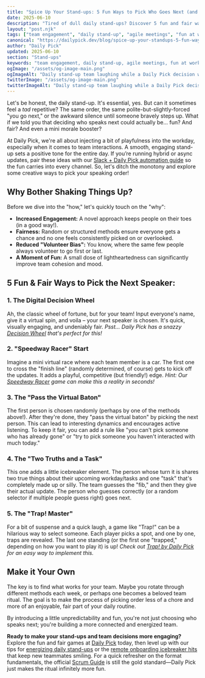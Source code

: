 ```yaml
---
title: "Spice Up Your Stand-ups: 5 Fun Ways to Pick Who Goes Next (and Boost Team Morale!)"
date: 2025-06-10
description: "Tired of dull daily stand-ups? Discover 5 fun and fair ways to choose who speaks next, improve team engagement, and make your agile meetings more enjoyable with Daily Pick!"
layout: "post.njk"
tags: ["team engagement", "daily stand-up", "agile meetings", "fun at work", "productivity", "team morale"]
canonical: "https://dailypick.dev/blog/spice-up-your-standups-5-fun-ways/"
author: "Daily Pick"
updated: 2025-06-10
section: "Stand-ups"
keywords: "team engagement, daily stand-up, agile meetings, fun at work, productivity, team morale"
ogImage: "/assets/og-image-main.png"
ogImageAlt: "Daily stand-up team laughing while a Daily Pick decision wheel selects the next speaker"
twitterImage: "/assets/og-image-main.png"
twitterImageAlt: "Daily stand-up team laughing while a Daily Pick decision wheel selects the next speaker"
---
```


Let's be honest, the daily stand-up. It's essential, yes. But can it sometimes feel a *tad* repetitive? The same order, the same polite-but-slightly-forced "you go next," or the awkward silence until someone bravely steps up. What if we told you that deciding who speaks next could actually be... fun? And fair? And even a mini morale booster?

At Daily Pick, we're all about injecting a bit of playfulness into the workday, especially when it comes to team interactions. A smooth, engaging stand-up sets a positive tone for the entire day. If you’re running hybrid or async updates, pair these ideas with our [Slack + Daily Pick automation guide](/blog/supercharge-async-standups-with-slack-and-daily-pick/) so the fun carries into every channel. So, let's ditch the monotony and explore some creative ways to pick your speaking order!

## Why Bother Shaking Things Up?

Before we dive into the "how," let's quickly touch on the "why":

*   **Increased Engagement:** A novel approach keeps people on their toes (in a good way!).
*   **Fairness:** Random or structured methods ensure everyone gets a chance and no one feels consistently picked on or overlooked.
*   **Reduced "Volunteer Bias":** You know, where the same few people always volunteer to go first or last.
*   **A Moment of Fun:** A small dose of lightheartedness can significantly improve team cohesion and mood.

## 5 Fun & Fair Ways to Pick the Next Speaker:

### 1. The Digital Decision Wheel

Ah, the classic wheel of fortune, but for your team! Input everyone's name, give it a virtual spin, and voila – your next speaker is chosen. It's quick, visually engaging, and undeniably fair.
*Psst... Daily Pick has a snazzy [Decision Wheel](/apps/wheel/) that's perfect for this!*

### 2. "Speedway Racer" Start

Imagine a mini virtual race where each team member is a car. The first one to cross the "finish line" (randomly determined, of course) gets to kick off the updates. It adds a playful, competitive (but friendly!) edge.
*Hint: Our [Speedway Racer](/apps/speedway/) game can make this a reality in seconds!*

### 3. The "Pass the Virtual Baton"

The first person is chosen randomly (perhaps by one of the methods above!). After they're done, they "pass the virtual baton" by picking the next person. This can lead to interesting dynamics and encourages active listening. To keep it fair, you can add a rule like "you can't pick someone who has already gone" or "try to pick someone you haven't interacted with much today."

### 4. The "Two Truths and a Task"

This one adds a little icebreaker element. The person whose turn it is shares two true things about their upcoming workday/tasks and one "task" that's completely made up or silly. The team guesses the "fib," and then they give their actual update. The person who guesses correctly (or a random selector if multiple people guess right) goes next.

### 5. The "Trap! Master"

For a bit of suspense and a quick laugh, a game like "Trap!" can be a hilarious way to select someone. Each player picks a spot, and one by one, traps are revealed. The last one standing (or the first one "trapped," depending on how you want to play it) is up!
*Check out [Trap! by Daily Pick](/apps/trap/) for an easy way to implement this.*

## Make it Your Own

The key is to find what works for your team. Maybe you rotate through different methods each week, or perhaps one becomes a beloved team ritual. The goal is to make the process of picking order less of a chore and more of an enjoyable, fair part of your daily routine.

By introducing a little unpredictability and fun, you're not just choosing who speaks next; you're building a more connected and energized team.

**Ready to make your stand-ups and team decisions more engaging?** Explore the fun and fair games at [Daily Pick](/) today, then level up with our tips for [energizing daily stand-ups](/blog/banish-meeting-boredom-fun-ways-to-energize-your-daily-stand-ups/) or the [remote onboarding icebreaker hits](/blog/remote-onboarding-icebreakers-your-new-hires-will-love/) that keep new teammates smiling. For a quick refresher on the format fundamentals, the official [Scrum Guide](https://scrumguides.org/scrum-guide.html) is still the gold standard—Daily Pick just makes the ritual infinitely more fun.

